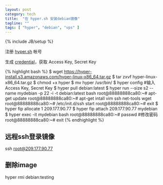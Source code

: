 ```yaml
---
layout: post
category: tech
title:  "在 hyper.sh 安装debian镜像"
tagline: ""
tags: [ "hyper", "debian", "vps" ] 
---
```

{% include JB/setup %}

注册 [hyper.sh](https://console.hyper.sh/register/invite/1yNQ8EdkyMfMW0gLA4kmh8JKG4d8xYSb) 帐号

生成 [credential](https://console.hyper.sh/account/credential)，获取 Access Key, Secret Key

{% highlight bash %}
$ wget https://hyper-install.s3.amazonaws.com/hyper-linux-x86_64.tar.gz
$ tar zxvf hyper-linux-x86_64.tar.gz 
$ chmod +x hyper
$ mv hyper /usr/bin/
$ hyper config
#输入 Access Key, Secret Key
$ hyper pull debian:latest
$ hyper run --size s2 --name mydebian -p 22 -i -t debian:latest bash
root@88888888ca80:~# apt-get update
root@88888888ca80:~# apt-get intall vim ssh net-tools wget
root@88888888ca80:~# /etc/init.d/ssh start
root@88888888ca80:~# exit
$ hyper fip allocate 1
209.177.90.77
$ hyper fip attach 209.177.90.77 mydebian
$ hyper exec -it mydebian bash
root@88888888ca80:~# passwd 
#修改密码
root@88888888ca80:~# exit
{% endhighlight %}

## 远程ssh登录镜像

ssh root@209.177.90.77

## 删除image

hyper rmi debian:testing

